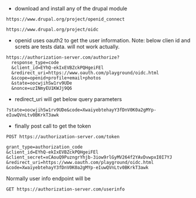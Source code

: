 - download and install any of the drupal module
```
https://www.drupal.org/project/openid_connect

https://www.drupal.org/project/oidc
```
- openid uses oauth2 to get the user information.
Note: below clien id and screts are tests data. will not work actually.
```
https://authorization-server.com/authorize?
  response_type=code
  &client_id=EYhQ-ekIxEVBZckPQHgeiFEl
  &redirect_uri=https://www.oauth.com/playground/oidc.html
  &scope=openid+profile+email+photos
  &state=oocwjihSw1rv9UDe
  &nonce=uzINmyEU1KWJj9Q6
```
- redirect_uri will get below query parameters
```
?state=oocwjihSw1rv9UDe&code=XwaiyebtehayY3fDnV0K0a2gMYp-eIuwQVnLtv0BKrkT3awk
```

- finally post call to get the token
```
POST https://authorization-server.com/token

grant_type=authorization_code
&client_id=EYhQ-ekIxEVBZckPQHgeiFEl
&client_secret=xCAouQ9PuzngrYhjb-3iow9rlGyMV264f2YAvDvwpxI0I7YJ
&redirect_uri=https://www.oauth.com/playground/oidc.html
&code=XwaiyebtehayY3fDnV0K0a2gMYp-eIuwQVnLtv0BKrkT3awk
```

Normally user info endpoint will be
```
GET https://authorization-server.com/userinfo
```
